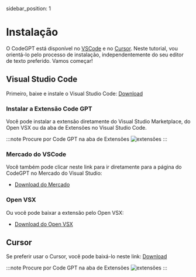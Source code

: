 sidebar_position: 1

# Instalação

O CodeGPT está disponível no [VSCode](https://code.visualstudio.com/) e no [Cursor](https://cursor.sh/). Neste tutorial, vou orientá-lo pelo processo de instalação, independentemente do seu editor de texto preferido. Vamos começar!

## Visual Studio Code

Primeiro, baixe e instale o Visual Studio Code: [Download](https://code.visualstudio.com/download)

### Instalar a Extensão Code GPT

Você pode instalar a extensão diretamente do Visual Studio Marketplace, do Open VSX ou da aba de Extensões no Visual Studio Code.

:::note Procure por Code GPT na aba de Extensões
![extensões](https://github.com/davila7/code-gpt-docs/assets/6216945/1797df8c-e170-482e-95b3-37b901add402)
:::

### Mercado do VSCode

Você também pode clicar neste link para ir diretamente para a página do CodeGPT no Mercado do Visual Studio:

- [Download do Mercado](https://marketplace.visualstudio.com/items?itemName=DanielSanMedium.dscodegpt)

### Open VSX

Ou você pode baixar a extensão pelo Open VSX:

- [Download do Open VSX](https://open-vsx.org/extension/DanielSanMedium/dscodegpt)

## Cursor

Se preferir usar o Cursor, você pode baixá-lo neste link: [Download](https://cursor.sh/)

:::note Procure por Code GPT na aba de Extensões
![extensões](https://github.com/davila7/code-gpt-docs/assets/6216945/58262780-461f-4e88-8a53-08a313e0297b)
:::
